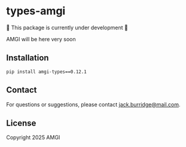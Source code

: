 # types-amgi

:construction: This package is currently under development :construction:

AMGI will be here very soon

## Installation

```
pip install amgi-types==0.12.1
```

## Contact

For questions or suggestions, please contact [jack.burridge@mail.com](mailto:jack.burridge@mail.com).

## License

Copyright 2025 AMGI

